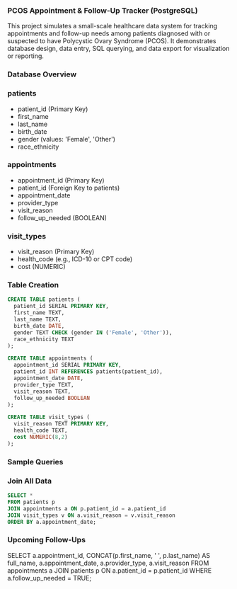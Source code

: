 ### PCOS Appointment & Follow-Up Tracker (PostgreSQL)

This project simulates a small-scale healthcare data system for tracking appointments and follow-up needs among patients diagnosed with or suspected to have Polycystic Ovary Syndrome (PCOS). It demonstrates database design, data entry, SQL querying, and data export for visualization or reporting.

### Database Overview

### patients
- patient_id (Primary Key)
- first_name
- last_name
- birth_date
- gender (values: 'Female', 'Other')
- race_ethnicity

### appointments
- appointment_id (Primary Key)
- patient_id (Foreign Key to patients)
- appointment_date
- provider_type
- visit_reason
- follow_up_needed (BOOLEAN)

### visit_types
- visit_reason (Primary Key)
- health_code (e.g., ICD-10 or CPT code)
- cost (NUMERIC)

### Table Creation

```sql
CREATE TABLE patients (
  patient_id SERIAL PRIMARY KEY,
  first_name TEXT,
  last_name TEXT,
  birth_date DATE,
  gender TEXT CHECK (gender IN ('Female', 'Other')),
  race_ethnicity TEXT
);

CREATE TABLE appointments (
  appointment_id SERIAL PRIMARY KEY,
  patient_id INT REFERENCES patients(patient_id),
  appointment_date DATE,
  provider_type TEXT,
  visit_reason TEXT,
  follow_up_needed BOOLEAN
);

CREATE TABLE visit_types (
  visit_reason TEXT PRIMARY KEY,
  health_code TEXT,
  cost NUMERIC(8,2)
);


```
### Sample Queries
### Join All Data
```sql
SELECT *
FROM patients p
JOIN appointments a ON p.patient_id = a.patient_id
JOIN visit_types v ON a.visit_reason = v.visit_reason
ORDER BY a.appointment_date;
```
### Upcoming Follow-Ups
SELECT
  a.appointment_id,
  CONCAT(p.first_name, ' ', p.last_name) AS full_name,
  a.appointment_date,
  a.provider_type,
  a.visit_reason
FROM appointments a
JOIN patients p ON a.patient_id = p.patient_id
WHERE a.follow_up_needed = TRUE;
```


